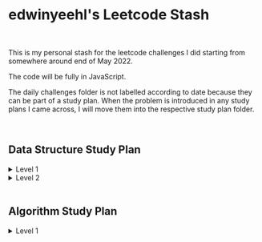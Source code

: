 # edwinyeehl's Leetcode Stash

<br />

This is my personal stash for the leetcode challenges I did starting from somewhere around end of May 2022.

The code will be fully in JavaScript.

The daily challenges folder is not labelled according to date because they can be part of a study plan. When the problem is introduced in any study plans I came across, I will move them into the respective study plan folder.

<br />

## Data Structure Study Plan

<details>
<summary>Level 1</summary>

* [Day 1 - Contains Duplicate](./data-structure-lvl-1/contains_duplicate.js)
* [Day 1 - Maximum Subarray](./data-structure-lvl-1/maximum-subarray.js)
* [Day 2 - Two Sum](./data-structure-lvl-1/two-sum.js)
* [Day 2 - Merge Sorted Array](./data-structure-lvl-1/merge-sorted-array.js)
* [Day 3 - Intersection of Two Arrays II](./data-structure-lvl-1/intersection-of-two-arrays-ii.js)
* [Day 3 - Best Time to Buy and Sell Stock](./data-structure-lvl-1/best-time-to-buy-and-sell-stock.js)
* [Day 4 - Reshape the Matrix](./data-structure-lvl-1/reshape-the-matrix.js)
* [Day 4 - Pascal's Triangle](./data-structure-lvl-1/pascals-triangle.js)
* [Day 5 - Valid Sudoku](./data-structure-lvl-1/valid-sudoku.js)
* [Day 5 - Search a 2D Matrix](./data-structure-lvl-1/search-a-2d-matrix.js)
* [Day 6 - First Unique Character in a String](./data-structure-lvl-1/first-unique-character-in-a-string.js)
* [Day 6 - Ransom Note](./data-structure-lvl-1/ransom-note.js)
* [Day 6 - Valid Anagram](./data-structure-lvl-1/valid-anagram.js)
* [Day 7 - Linked List Cycle](./data-structure-lvl-1/linked-list-cycle.js)
* [Day 7 - Merge Two Sorted Lists](./data-structure-lvl-1/merge-two-sorted-lists.js)
* [Day 7 - Remove Linked List Elements](./data-structure-lvl-1/remove-linked-list-elements.js)
* [Day 8 - Reverse Linked List](./data-structure-lvl-1/reverse-linked-list.js)
* [Day 8 - Remove Duplicates from Sorted List](./data-structure-lvl-1/remove-duplicates-from-sorted-list.js)
* [Day 9 - Valid Parentheses](./data-structure-lvl-1/valid-parentheses.js)
* [Day 9 - Implement Queue using Stacks](./data-structure-lvl-1/implement-queue-using-stacks.js)
* [Day 10 - Binary Tree Preorder Traversal](./data-structure-lvl-1/binary-tree-preorder-traversal.js)
* [Day 10 - Binary Tree Inorder Traversal](./data-structure-lvl-1/binary-tree-inorder-traversal.js)
* [Day 10 - Binary Tree Postorder Traversal](./data-structure-lvl-1/binary-tree-postorder-traversal.js)
* [Day 11 - Binary Tree Level Order Traversal](./data-structure-lvl-1/binary-tree-level-order-traversal.js)
* [Day 11 - Maximum Depth of Binary Tree](./data-structure-lvl-1/maximum-depth-of-binary-tree.js)
* [Day 11 - Symmetric Tree](./data-structure-lvl-1/symmetric-tree.js)
* [Day 12 - Invert Binary Tree](./data-structure-lvl-1/invert-binary-tree.js)
* [Day 12 - Path Sum](./data-structure-lvl-1/path-sum.js)
* [Day 13 - Search in a Binary Search Tree](./data-structure-lvl-1/search-in-a-binary-search-tree.js)
* [Day 13 - Insert into a Binary Search Tree](./data-structure-lvl-1/insert-into-a-binary-search-tree.js)
* [Day 14 - Validate Binary Search Tree](./data-structure-lvl-1/validate-binary-search-tree.js)
* [Day 14 - Two Sum IV - Input is a BST](./data-structure-lvl-1/two-sum-iv-input-is-a-bst.js)
* [Day 14 - Lowest Common Ancestor of a Binary Search Tree](./data-structure-lvl-1/lowest-common-ancestor-of-a-binary-search-tree.js)

</details>

<details>
<summary>Level 2</summary>

* [Day 1 - Single Number](./data-Structure-lvl-2/single-number.js)
* [Day 1 - Majority Element](./data-Structure-lvl-2/majority-element.js)
* [Day 1 - 3Sum](./data-Structure-lvl-2/3sum.js)
* [Day 2 - Sort Colors](./data-Structure-lvl-2/sort-colors.js)
* [Day 2 - Merge Intervals](./data-Structure-lvl-2/merge-intervals.js)
* [Day 2 - Design HashMap](./data-Structure-lvl-2/design-hashmap.js)
* [Day 3 - Pascal's Triangle II](./data-structure-lvl-2/pascals-triangle-ii.js)
* [Day 3 - Rotate Image](./data-structure-lvl-2/rotate-image.js)
* [Day 3 - Spiral Matrix II](./data-structure-lvl-2/spiral-matrix-ii.js)

</details>

<br />

## Algorithm Study Plan

<details>
<summary>Level 1</summary>

* [Day 1 - Binary Search](./algorithm-lvl-1/binary-search.js)
* [Day 1 - First Bad Version](./algorithm-lvl-1/first-bad-version.js)
* [Day 1 -Search Insert Position](./algorithm-lvl-1/search-insert-position.js)
* [Day 2 - Squares of a Sorted Array](./algorithm-lvl-1/squares-of-a-sorted-array.js)
* [Day 2 - Rotate Array](./algorithm-lvl-1/rotate-array.js)
* [Day 3 - Move Zeroes](./algorithm-lvl-1/move-zeroes.js)
* [Day 3 -Two Sum II - Input Array Is Sorted](./algorithm-lvl-1/two-sum-ii-input-array-is-sorted.js)
* [Day 4 - Reverse String](./algorithm-lvl-1/reverse-string.js)
* [Day 4 - Reverse Words in a String III](./algorithm-lvl-1/reverse-words-in-a-string-iii.js)

</details>
